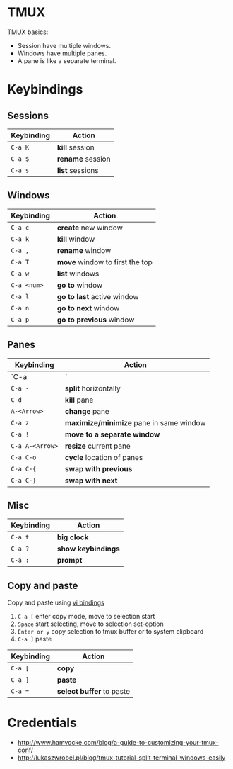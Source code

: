 # TMUX

TMUX basics:

- Session have multiple windows.
- Windows have multiple panes.
- A pane is like a separate terminal.

# Keybindings

## Sessions

| Keybinding    | Action |
|---------------|--------
| `C-a K`       | **kill** session |
| `C-a $`       | **rename** session |
| `C-a s`       | **list** sessions |

## Windows

| Keybinding    | Action |
|---------------|--------|
| `C-a c`       | **create** new window |
| `C-a k`       | **kill** window |
| `C-a ,`       | **rename** window |
| `C-a T`       | **move** window to first the top |
| `C-a w`       | **list** windows |
| `C-a <num>`   | **go to <num>** window |
| `C-a l`       | **go to last** active window |
| `C-a n`       | **go to next** window |
| `C-a p`       | **go to previous** window |

## Panes

| Keybinding    | Action |
|---------------|--------|
| `C-a |`       | **split** vertically |
| `C-a -`       | **split** horizontally |
| `C-d`         | **kill** pane |
| `A-<Arrow>`   | **change** pane |
| `C-a z`       | **maximize/minimize** pane in same window |
| `C-a !`       | **move to a separate window** |
| `C-a A-<Arrow>` | **resize** current pane |
| `C-a C-o`     | **cycle** location of panes |
| `C-a C-{`     | **swap with previous** |
| `C-a C-}`     | **swap with next** |

## Misc

| Keybinding    | Action |
|---------------|--------
| `C-a t`       | **big clock** |
| `C-a ?`       | **show keybindings** |
| `C-a :`       | **prompt** |

## Copy and paste

Copy and paste using [vi bindings](https://awhan.wordpress.com/2010/06/20/copy-paste-in-tmux/)

1. `C-a [` enter copy mode, move to selection start
2. `Space` start selecting, move to selection set-option
3. `Enter or y` copy selection to tmux buffer or to system clipboard
4. `C-a ]` paste

| Keybinding    | Action |
|---------------|--------
| `C-a [`       | **copy** |
| `C-a ]`       | **paste** |
| `C-a =`       | **select buffer** to paste |

# Credentials
- http://www.hamvocke.com/blog/a-guide-to-customizing-your-tmux-conf/
- http://lukaszwrobel.pl/blog/tmux-tutorial-split-terminal-windows-easily
